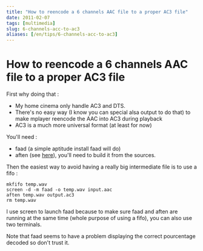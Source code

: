 ```yaml
---
title: "How to reencode a 6 channels AAC file to a proper AC3 file"
date: 2011-02-07
tags: [multimedia]
slug: 6-channels-acc-to-ac3
aliases: [/en/tips/6-channels-acc-to-ac3]
---
```

# How to reencode a 6 channels AAC file to a proper AC3 file

First why doing that :

*	My home cinema only handle AC3 and DTS.
*	There's no easy way (I know you can special alsa output to do that) to make mplayer reencode the AAC into AC3 during playback
*	AC3 is a much more universal format (at least for now)

You'll need :

*	faad (a simple aptitude install faad will do)
*	aften (see [here](http://aften.sourceforge.net)), you'll need to build it from the sources.

Then the easiest way to avoid having a really big intermediate file is to use a fifo :

```
mkfifo temp.wav
screen -d -m faad -o temp.wav input.aac
aften temp.wav output.ac3
rm temp.wav
```

I use screen to launch faad because to make sure faad and aften are running at the same time (whole purpose of using a fifo), you can also use two terminals.

Note that faad seems to have a problem displaying the correct pourcentage decoded so don't trust it.





